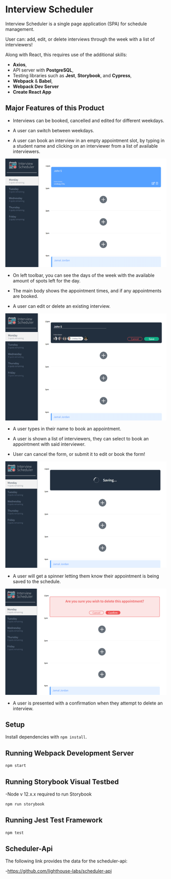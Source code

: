# Interview Scheduler

Interview Scheduler is a single page application (SPA) for schedule management.

User can: add, edit, or delete interviews through the week with a list of interviewers!

Along with React, this requires use of the additional skills:
- **Axios**, 
- API server with **PostgreSQL**,
- Testing libraries such as **Jest**, **Storybook**, and **Cypress**,
- **Webpack** & **Babel**,
- **Webpack Dev Server**
- **Create React App**

## Major Features of this Product

- Interviews can be booked, cancelled and edited for different weekdays.

- A user can switch between weekdays.

- A user can book an interview in an empty appointment slot, by typing in a student name and clicking on an interviewer from a list of available interviewers.

!["Main View"](https://github.com/jes2806/scheduler/blob/master/docs/mainview.png?raw=true)

- On left toolbar, you can see the days of the week with the available amount of spots left for the day.

- The main body shows the appointment times, and if any appointments are booked.

- A user can edit or delete an existing interview.

!["Appointment Form"](https://github.com/jes2806/scheduler/blob/master/docs/form.png?raw=true)

- A user types in their name to book an appointment.

- A user is shown a list of interviewers, they can select to book an appointment with said interviewer.

- User can cancel the form, or submit it to edit or book the form!

!["Saving an Edit or Appointment"](https://github.com/jes2806/scheduler/blob/master/docs/saving.png?raw=true)

- A user will get a spinner letting them know their appointment is being saved to the schedule.

!["Confirming a Delete"](https://github.com/jes2806/scheduler/blob/master/docs/Confirm.png?raw=true)

- A user is presented with a confirmation when they attempt to delete an interview.


## Setup

Install dependencies with `npm install`.

## Running Webpack Development Server

```sh
npm start
```
## Running Storybook Visual Testbed

-Node v 12.x.x required to run Storybook

```sh
npm run storybook
```
## Running Jest Test Framework

```sh
npm test
```

## Scheduler-Api
The following link provides the data for the scheduler-api:

-https://github.com/lighthouse-labs/scheduler-api

